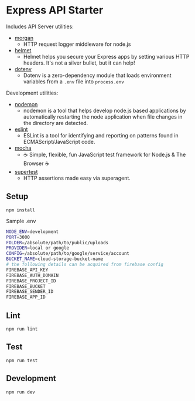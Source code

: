 # Express API Starter

Includes API Server utilities:

- [morgan](https://www.npmjs.com/package/morgan)
  - HTTP request logger middleware for node.js
- [helmet](https://www.npmjs.com/package/helmet)
  - Helmet helps you secure your Express apps by setting various HTTP headers. It's not a silver bullet, but it can help!
- [dotenv](https://www.npmjs.com/package/dotenv)
  - Dotenv is a zero-dependency module that loads environment variables from a `.env` file into `process.env`

Development utilities:

- [nodemon](https://www.npmjs.com/package/nodemon)
  - nodemon is a tool that helps develop node.js based applications by automatically restarting the node application when file changes in the directory are detected.
- [eslint](https://www.npmjs.com/package/eslint)
  - ESLint is a tool for identifying and reporting on patterns found in ECMAScript/JavaScript code.
- [mocha](https://www.npmjs.com/package/mocha)
  - ☕️ Simple, flexible, fun JavaScript test framework for Node.js & The Browser ☕️
- [supertest](https://www.npmjs.com/package/supertest)
  - HTTP assertions made easy via superagent.

## Setup

```
npm install
```

Sample .env

```bash
NODE_ENV=development
PORT=3000
FOLDER=/absolute/path/to/public/uploads
PROVIDER=local or google
CONFIG=/absolute/path/to/google/service/account
BUCKET_NAME=cloud-storage-bucket-name
# the following details can be acquired from firebase config
FIREBASE_API_KEY
FIREBASE_AUTH_DOMAIN
FIREBASE_PROJECT_ID
FIREBASE_BUCKET
FIREBASE_SENDER_ID
FIREBASE_APP_ID
```

## Lint

```
npm run lint
```

## Test

```
npm run test
```

## Development

```
npm run dev
```
